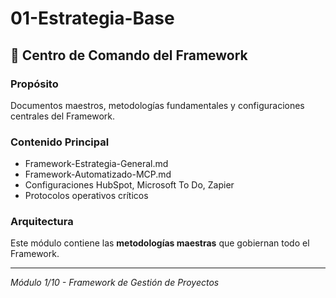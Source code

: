 # 01-Estrategia-Base

## 🎯 Centro de Comando del Framework

### Propósito
Documentos maestros, metodologías fundamentales y configuraciones centrales del Framework.

### Contenido Principal
- Framework-Estrategia-General.md
- Framework-Automatizado-MCP.md
- Configuraciones HubSpot, Microsoft To Do, Zapier
- Protocolos operativos críticos

### Arquitectura
Este módulo contiene las **metodologías maestras** que gobiernan todo el Framework.

---
*Módulo 1/10 - Framework de Gestión de Proyectos*